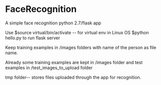 # FaceRecognition
A simple face recognition python 2.7/flask app 

Use
$source virtual/bin/activate             -- for virtual env in Linux OS
$python hello.py to run flask server   

Keep training examples in /images folders with name of the person as file name. 

Already some training examples are kept in /images folder and test examples in /test_images_to_upload folder

tmp folder-- stores files uploaded through the app for recognition. 
